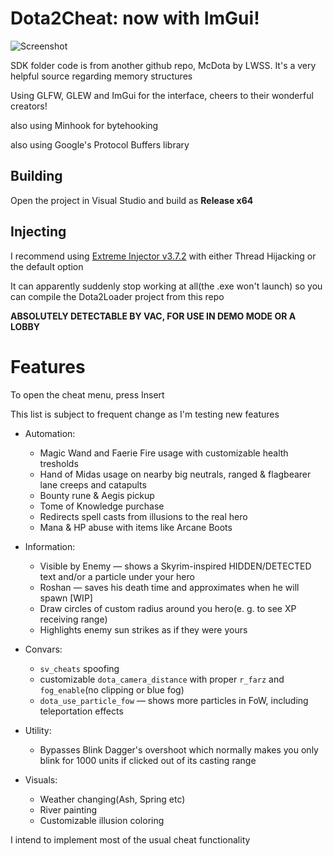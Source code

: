 # Dota2Cheat: now with ImGui!

![Screenshot](https://user-images.githubusercontent.com/66470490/217580749-87723f6b-6fa4-4b0d-998a-1c9400c06302.png)

SDK folder code is from another github repo, McDota by LWSS. It's a very helpful source regarding memory structures

Using GLFW, GLEW and ImGui for the interface, cheers to their wonderful creators!

also using Minhook for bytehooking

also using Google's Protocol Buffers library

## Building
Open the project in Visual Studio and build as **Release x64**

## Injecting
I recommend using [Extreme Injector v3.7.2](https://www.unknowncheats.me/forum/downloads.php?do=file&id=21570) with either Thread Hijacking or the default option

It can apparently suddenly stop working at all(the .exe won't launch) so you can compile the Dota2Loader project from this repo

**ABSOLUTELY DETECTABLE BY VAC, FOR USE IN DEMO MODE OR A LOBBY**

# Features
To open the cheat menu, press Insert

This list is subject to frequent change as I'm testing new features

* Automation:
  * Magic Wand and Faerie Fire usage with customizable health tresholds
  * Hand of Midas usage on nearby big neutrals, ranged & flagbearer lane creeps and catapults
  * Bounty rune & Aegis pickup
  * Tome of Knowledge purchase
  * Redirects spell casts from illusions to the real hero
  * Mana & HP abuse with items like Arcane Boots

* Information:
  * Visible by Enemy — shows a Skyrim-inspired HIDDEN/DETECTED text and/or a particle under your hero
  * Roshan — saves his death time and approximates when he will spawn [WIP]
  * Draw circles of custom radius around you hero(e. g. to see XP receiving range)
  * Highlights enemy sun strikes as if they were yours

* Convars:
  * `sv_cheats` spoofing
  * customizable `dota_camera_distance` with proper `r_farz` and `fog_enable`(no clipping or blue fog)
  * `dota_use_particle_fow` — shows more particles in FoW, including teleportation effects

* Utility:
  * Bypasses Blink Dagger's overshoot which normally makes you only blink for 1000 units if clicked out of its casting range

* Visuals:
  * Weather changing(Ash, Spring etc)
  * River painting
  * Customizable illusion coloring

I intend to implement most of the usual cheat functionality
